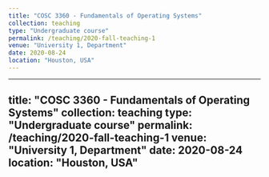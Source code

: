 ```yaml
---
title: "COSC 3360 - Fundamentals of Operating Systems"
collection: teaching
type: "Undergraduate course"
permalink: /teaching/2020-fall-teaching-1
venue: "University 1, Department"
date: 2020-08-24
location: "Houston, USA"
---
```

---
title: "COSC 3360 - Fundamentals of Operating Systems"
collection: teaching
type: "Undergraduate course"
permalink: /teaching/2020-fall-teaching-1
venue: "University 1, Department"
date: 2020-08-24
location: "Houston, USA"
---
